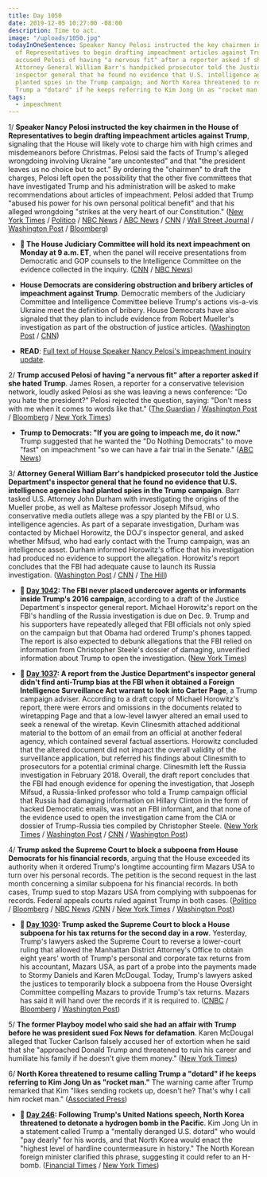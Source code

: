 ```yaml
---
title: Day 1050
date: 2019-12-05 10:27:00 -08:00
description: Time to act.
image: "/uploads/1050.jpg"
todayInOneSentence: Speaker Nancy Pelosi instructed the key chairmen in the House
  of Representatives to begin drafting impeachment articles against Trump; Trump to
  accused Pelosi of having "a nervous fit" after a reporter asked if she hated Trump;
  Attorney General William Barr's handpicked prosecutor told the Justice Department's
  inspector general that he found no evidence that U.S. intelligence agencies had
  planted spies in the Trump campaign; and North Korea threatened to resume calling
  Trump a "dotard" if he keeps referring to Kim Jong Un as "rocket man."
tags:
  - impeachment
---
```


1/ **Speaker Nancy Pelosi instructed the key chairmen in the House of Representatives to begin drafting impeachment articles against Trump**, signaling that the House will likely vote to charge him with high crimes and misdemeanors before Christmas. Pelosi said the facts of Trump's alleged wrongdoing involving Ukraine "are uncontested" and that "the president leaves us no choice but to act." By ordering the "chairmen" to draft the charges, Pelosi left open the possibility that the other five committees that have investigated Trump and his administration will be asked to make recommendations about articles of impeachment. Pelosi added that Trump "abused his power for his own personal political benefit" and that his alleged wrongdoing "strikes at the very heart of our Constitution." ([New York Times](https://www.nytimes.com/2019/12/05/us/politics/pelosi-impeachment.html) / [Politico](https://www.politico.com/news/2019/12/05/pelosi-reveals-plan-to-proceed-with-articles-of-impeachment-against-trump-076173) / [NBC News](https://www.nbcnews.com/politics/trump-impeachment-inquiry/pelosi-make-statement-impeachment-n1096341) / [ABC News](https://abcnews.go.com/Politics/pelosi-make-formal-statement-impeachment-inquiry/story?id=67514548) / [CNN](https://www.cnn.com/2019/12/05/politics/house-speaker-announcement-congress/index.html) / [Wall Street Journal](https://www.wsj.com/articles/pelosi-to-deliver-statement-on-status-of-impeachment-inquiry-11575551142) / [Washington Post](https://www.washingtonpost.com/politics/trump-impeachment-inquiry-live-updates/2019/12/05/af436c7a-174b-11ea-9110-3b34ce1d92b1_story.html) / [Bloomberg](https://www.bloomberg.com/news/articles/2019-12-05/pelosi-says-house-will-draft-impeachment-articles-against-trump?srnd=premium))

* **📅 The House Judiciary Committee will hold its next impeachment on Monday at 9 a.m. ET**, when the panel will receive presentations from Democratic and GOP counsels to the Intelligence Committee on the evidence collected in the inquiry. ([CNN](https://www.cnn.com/2019/12/05/politics/next-impeachment-hearing-judiciary-committee/index.html) / [NBC News](https://www.nbcnews.com/politics/trump-impeachment-inquiry/pelosi-make-statement-impeachment-n1096341))

* **House Democrats are considering obstruction and bribery articles of impeachment against Trump**. Democratic members of the Judiciary Committee and Intelligence Committee believe Trump's actions vis-a-vis Ukraine meet the definition of bribery. House Democrats have also signaled that they plan to include evidence from Robert Mueller's investigation as part of the obstruction of justice articles. ([Washington Post](https://www.washingtonpost.com/politics/democrats-consider-bribery-obstruction-for-impeachment-articles-against-trump/2019/12/05/b2e89686-1776-11ea-9110-3b34ce1d92b1_story.html) / [CNN](https://www.cnn.com/2019/12/05/politics/mueller-report-impeachment/))

* **READ**: [Full text of House Speaker Nancy Pelosi's impeachment inquiry update](https://www.nbcnews.com/politics/trump-impeachment-inquiry/read-full-text-house-speaker-nancy-pelosi-s-impeachment-inquiry-n1096491).

2/ **Trump accused Pelosi of having "a nervous fit" after a reporter asked if she hated Trump**. James Rosen, a reporter for a conservative television network, loudly asked Pelosi as she was leaving a news conference: "Do you hate the president?" Pelosi rejected the question, saying: "Don't mess with me when it comes to words like that." ([The Guardian](https://www.theguardian.com/us-news/2019/dec/05/dont-mess-with-me-nancy-pelosi-rejects-question-hates-trump) / [Washington Post](https://www.washingtonpost.com/politics/dont-mess-with-me-when-it-comes-to-words-like-that-pelosi-tells-reporter-who-asked-her-whether-she-hates-trump/2019/12/05/dfb3331c-1779-11ea-a659-7d69641c6ff7_story.html) / [Bloomberg](https://www.bloomberg.com/news/articles/2019-12-05/house-speaker-pelosi-rebukes-reporter-don-t-mess-with-me) / [New York Times](https://www.nytimes.com/2019/12/05/us/politics/nancy-pelosi-dont-mess-with-me.html))

* **Trump to Democrats: "If you are going to impeach me, do it now."** Trump suggested that he wanted the "Do Nothing Democrats" to move "fast" on impeachment "so we can have a fair trial in the Senate." ([ABC News](https://abcnews.go.com/Politics/trump-democrats-impeach-now-fast/story?id=67516187))

3/ **Attorney General William Barr's handpicked prosecutor told the Justice Department's inspector general that he found no evidence that U.S. intelligence agencies had planted spies in the Trump campaign**. Barr tasked U.S. Attorney John Durham with investigating the origins of the Mueller probe, as well as Maltese professor Joseph Mifsud, who conservative media outlets allege was a spy planted by the FBI or U.S. intelligence agencies. As part of a separate investigation, Durham was contacted by Michael Horowitz, the DOJ's inspector general, and asked whether Mifsud, who had early contact with the Trump campaign, was an intelligence asset. Durham informed Horowitz's office that his investigation had produced no evidence to support the allegation. Horowitz's report concludes that the FBI had adequate cause to launch its Russia investigation. ([Washington Post](https://www.washingtonpost.com/national-security/barrs-handpicked-prosecutor-tells-inspector-general-he-cant-back-right-wing-theory-that-russia-case-was-us-intelligence-setup/2019/12/04/17e084dc-16a9-11ea-9110-3b34ce1d92b1_story.html) / [CNN](https://www.cnn.com/2019/12/04/politics/william-barr-russia-conspiracy-theory-inspector-general/index.html) / [The Hill](https://thehill.com/policy/national-security/473107-report-barr-attorney-cant-provide-evidence-trump-was-set-up-by-doj))

* **📌 [Day 1042](https://whatthefuckjusthappenedtoday.com/2019/11/27/day-1042/#5-the-fbi-never-placed-undercover-ag): The FBI never placed undercover agents or informants inside Trump's 2016 campaign**, according to a draft of the Justice Department's inspector general report. Michael Horowitz's report on the FBI's handling of the Russia investigation is due on Dec. 9. Trump and his supporters have repeatedly alleged that FBI officials not only spied on the campaign but that Obama had ordered Trump's phones tapped. The report is also expected to debunk allegations that the FBI relied on information from Christopher Steele's dossier of damaging, unverified information about Trump to open the investigation. ([New York Times](https://www.nytimes.com/2019/11/27/us/politics/fbi-trump-campaign-inspector-general.html))

* **📌 [Day 1037](https://whatthefuckjusthappenedtoday.com/2019/11/22/day-1037/#4-a-report-from-the-justice-departme): A report from the Justice Department's inspector general didn't find anti-Trump bias at the FBI when it obtained a Foreign Intelligence Surveillance Act warrant to look into Carter Page**, a Trump campaign adviser. According to a draft copy of Michael Horowitz's report, there were errors and omissions in the documents related to wiretapping Page and that a low-level lawyer altered an email used to seek a renewal of the wiretap. Kevin Clinesmith attached additional material to the bottom of an email from an official at another federal agency, which contained several factual assertions. Horowitz concluded that the altered document did not impact the overall validity of the surveillance application, but referred his findings about Clinesmith to prosecutors for a potential criminal charge. Clinesmith left the Russia investigation in February 2018. Overall, the draft report concludes that the FBI had enough evidence for opening the investigation, that Joseph Mifsud, a Russia-linked professor who told a Trump campaign official that Russia had damaging information on Hillary Clinton in the form of hacked Democratic emails, was not an FBI informant, and that none of the evidence used to open the investigation came from the CIA or dossier of Trump-Russia ties compiled by Christopher Steele. ([New York Times](https://www.nytimes.com/2019/11/22/us/politics/russia-investigation-inspector-general-report.html) / [Washington Post](https://www.washingtonpost.com/national-security/justice-dept-watchdog-finds-political-bias-did-not-taint-top-officials-running-the-fbis-russia-probe-but-documents-other-errors/2019/11/22/4b2f51de-0d48-11ea-97ac-a7ccc8dd1ebc_story.html) / [CNN](https://www.cnn.com/2019/11/21/politics/fbi-fisa-russia-investigation/index.html) / [Washington Post](https://www.washingtonpost.com/national-security/inspector-generals-report-on-fbis-russia-probe-to-be-delivered-dec-9/2019/11/21/6d6d789e-0c70-11ea-8397-a955cd542d00_story.html))

4/ **Trump asked the Supreme Court to block a subpoena from House Democrats for his financial records**, arguing that the House exceeded its authority when it ordered Trump's longtime accounting firm Mazars USA to turn over his personal records. The petition is the second request in the last month concerning a similar subpoena for his financial records. In both cases, Trump sued to stop Mazars USA from complying with subpoenas for records. Federal appeals courts ruled against Trump in both cases. ([Politico](https://www.politico.com/news/2019/12/05/donald-trump-subpoena-financial-records-076453) / [Bloomberg](https://www.bloomberg.com/news/articles/2019-12-05/trump-appeals-to-high-court-on-house-financial-records-subpoena) / [NBC News](https://www.nbcnews.com/politics/supreme-court/trump-asks-supreme-court-void-financial-records-subpoena-n1096586) /[CNN](https://www.cnn.com/2019/12/05/politics/trump-appeal-supreme-court-house-subpoena-mazars/index.html) / [New York Times](https://www.nytimes.com/2019/12/05/us/trump-supreme-court-mazars.html) / [Washington Post](https://www.washingtonpost.com/politics/courts_law/trump-asks-supreme-court-to-review-decision-granting-congress-access-to-his-financial-records/2019/12/05/63ca12d8-178e-11ea-a659-7d69641c6ff7_story.html))

* **📌 [Day 1030](https://whatthefuckjusthappenedtoday.com/2019/11/15/day-1030/#6-trump-asked-the-supreme-court-to-b): Trump asked the Supreme Court to block a House subpoena for his tax returns for the second day in a row**. Yesterday, Trump's lawyers asked the Supreme Court to reverse a lower-court ruling that allowed the Manhattan District Attorney's Office to obtain eight years' worth of Trump's personal and corporate tax returns from his accountant, Mazars USA, as part of a probe into the payments made to Stormy Daniels and Karen McDougal. Today, Trump's lawyers asked the justices to temporarily block a subpoena from the House Oversight Committee compelling Mazars to provide Trump's tax returns. Mazars has said it will hand over the records if it is required to. ([CNBC](https://www.cnbc.com/2019/11/15/trump-asks-supreme-court-to-block-tax-return-subpoena-from-house.html) / [Bloomberg](https://www.bloomberg.com/news/articles/2019-11-15/trump-asks-supreme-court-to-block-house-subpoena-for-records) / [Washington Post](https://www.washingtonpost.com/politics/courts_law/trump-asks-supreme-court-to-shield-his-tax-returns-from-prosecutors-setting-up-historic-separation-of-power-showdown/2019/11/14/d7b176a0-04dd-11ea-8292-c46ee8cb3dce_story.html))

5/ **The former Playboy model who said she had an affair with Trump before he was president sued Fox News for defamation**. Karen McDougal alleged that Tucker Carlson falsely accused her of extortion when he said that she "approached Donald Trump and threatened to ruin his career and humiliate his family if he doesn't give them money." ([New York Times](https://www.nytimes.com/2019/12/05/us/fox-news-mcdougal.html))

6/ **North Korea threatened to resume calling Trump a "dotard" if he keeps referring to Kim Jong Un as "rocket man."** The warning came after Trump remarked that Kim "likes sending rockets up, doesn't he? That's why I call him rocket man." ([Associated Press](https://apnews.com/c3f58108244e4c6097222ac372307598))

* **📌 [Day 246](https://whatthefuckjusthappenedtoday.com/2017/09/22/day-246/#1-following-trumps-united-nations-sp): Following Trump's United Nations speech, North Korea threatened to detonate a hydrogen bomb in the Pacific**. Kim Jong Un in a statement called Trump a "mentally deranged U.S. dotard" who would "pay dearly" for his words, and that North Korea would enact the "highest level of hardline countermeasure in history." The North Korean foreign minister clarified this phrase, suggesting it could refer to an H-bomb. ([Financial Times](https://www.ft.com/content/199a98be-9ee0-11e7-8cd4-932067fbf946) / [New York Times](https://www.nytimes.com/2017/09/21/world/asia/kim-trump-rocketman-dotard.html))
